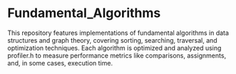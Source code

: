 # Fundamental_Algorithms
This repository features implementations of fundamental algorithms in data structures and graph theory, covering sorting, searching, traversal, and optimization techniques. Each algorithm is optimized and analyzed using profiler.h to measure performance metrics like comparisons, assignments, and, in some cases, execution time.
